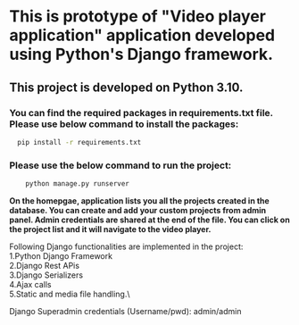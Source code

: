 # This is prototype of "Video player application" application developed using Python's Django framework.

## This project is developed on Python 3.10.

### You can find the required packages in requirements.txt file. Please use below command to install the packages:
```bash
  pip install -r requirements.txt
```


### Please use the below command to run the project:
```bash 
    python manage.py runserver
```

<!-- Strong -->
**On the homepgae, application lists you all the projects created in the database. You can create and add your custom projects from admin panel. Admin credentials are shared at the end of the file. 
You can click on the project list and it will navigate to the video player.** 

<!-- Italics -->
Following Django functionalities are implemented in the project:\
1.Python Django Framework\
2.Django Rest APis\
3.Django Serializers\
4.Ajax calls\
5.Static and media file handling.\


Django Superadmin credentials (Username/pwd):
admin/admin
